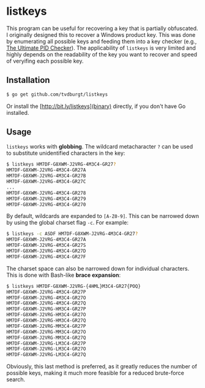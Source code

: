 # listkeys

This program can be useful for recovering a key that is partially obfuscated. I
originally designed this to recover a Windows product key. This was done by
enumerating all possible keys and feeding them into a key checker (e.g., [The
Ultimate PID Checker](http://janek2012.eu/ultimate-pid-checker/)). The
applicability of `listkeys` is very limited and highly depends on the
readability of the key you want to recover and speed of veryifing each possible key.

## Installation

```bash
$ go get github.com/tvdburgt/listkeys
```

Or install the [http://bit.ly/listkeys](binary) directly, if you don't have Go installed.

## Usage 

`listkeys` works with **globbing**. The wildcard metacharacter `?` can be used
to substitute unidentified characters in the key:

```bash
$ listkeys HM7DF-G8XWM-J2VRG-4M3C4-GR27?
HM7DF-G8XWM-J2VRG-4M3C4-GR27A
HM7DF-G8XWM-J2VRG-4M3C4-GR27B
HM7DF-G8XWM-J2VRG-4M3C4-GR27C
...
HM7DF-G8XWM-J2VRG-4M3C4-GR278
HM7DF-G8XWM-J2VRG-4M3C4-GR279
HM7DF-G8XWM-J2VRG-4M3C4-GR270
```

By default, wildcards are expanded to `[A-Z0-9]`. This can be narrowed down by
using the global charset flag `-c`. For example:

```bash
$ listkeys -c ASDF HM7DF-G8XWM-J2VRG-4M3C4-GR27?
HM7DF-G8XWM-J2VRG-4M3C4-GR27A
HM7DF-G8XWM-J2VRG-4M3C4-GR27S
HM7DF-G8XWM-J2VRG-4M3C4-GR27D
HM7DF-G8XWM-J2VRG-4M3C4-GR27F
```

The charset space can also be narrowed down for individual characters. This is
done with Bash-like **brace expansion**:

```bash
$ listkeys HM7DF-G8XWM-J2VRG-{4HML}M3C4-GR27{POQ}
HM7DF-G8XWM-J2VRG-4M3C4-GR27P
HM7DF-G8XWM-J2VRG-4M3C4-GR27O
HM7DF-G8XWM-J2VRG-4M3C4-GR27Q
HM7DF-G8XWM-J2VRG-HM3C4-GR27P
HM7DF-G8XWM-J2VRG-HM3C4-GR27O
HM7DF-G8XWM-J2VRG-HM3C4-GR27Q
HM7DF-G8XWM-J2VRG-MM3C4-GR27P
HM7DF-G8XWM-J2VRG-MM3C4-GR27O
HM7DF-G8XWM-J2VRG-MM3C4-GR27Q
HM7DF-G8XWM-J2VRG-LM3C4-GR27P
HM7DF-G8XWM-J2VRG-LM3C4-GR27O
HM7DF-G8XWM-J2VRG-LM3C4-GR27Q
```

Obviously, this last method is preferred, as it greatly reduces the number of
possible keys, making it much more feasible for a reduced brute-force search.
